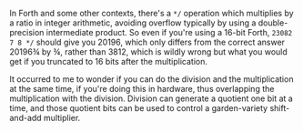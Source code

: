 In Forth and some other contexts, there's a `*/` operation which
multiplies by a ratio in integer arithmetic, avoiding overflow
typically by using a double-precision intermediate product.  So even
if you're using a 16-bit Forth, `23082 7 8 */` should give you 20196,
which only differs from the correct answer 20196¾ by ¾, rather than
3812, which is wildly wrong but what you would get if you truncated to
16 bits after the multiplication.

It occurred to me to wonder if you can do the division and the
multiplication at the same time, if you're doing this in hardware,
thus overlapping the multiplication with the division.  Division can
generate a quotient one bit at a time, and those quotient bits can be
used to control a garden-variety shift-and-add multiplier.

